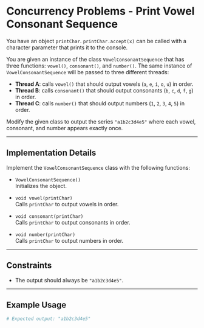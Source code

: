 # Concurrency Problems - Print Vowel Consonant Sequence

You have an object `printChar`. `printChar.accept(x)` can be called with a character parameter that prints it to the console.

You are given an instance of the class `VowelConsonantSequence` that has three functions: `vowel()`, `consonant()`, and `number()`. The same instance of `VowelConsonantSequence` will be passed to three different threads:
- **Thread A**: calls `vowel()` that should output vowels (`a`, `e`, `i`, `o`, `u`) in order.
- **Thread B**: calls `consonant()` that should output consonants (`b`, `c`, `d`, `f`, `g`) in order.
- **Thread C**: calls `number()` that should output numbers (`1`, `2`, `3`, `4`, `5`) in order.

Modify the given class to output the series `"a1b2c3d4e5"` where each vowel, consonant, and number appears exactly once.

---

## Implementation Details

Implement the `VowelConsonantSequence` class with the following functions:

- `VowelConsonantSequence()`  
  Initializes the object.

- `void vowel(printChar)`  
  Calls `printChar` to output vowels in order.

- `void consonant(printChar)`  
  Calls `printChar` to output consonants in order.

- `void number(printChar)`  
  Calls `printChar` to output numbers in order.

---

## Constraints
- The output should always be `"a1b2c3d4e5"`.

---

## Example Usage
```python
# Expected output: "a1b2c3d4e5"